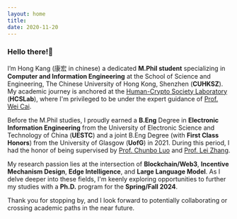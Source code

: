 ```yaml
---
layout: home
title: 
date: 2020-11-20 
---
```

### Hello there!👋
I’m Hong Kang (康宏 in chinese) a dedicated **M.Phil student** specializing in **Computer and Information Engineering** at the School of Science and Engineering, The Chinese University of Hong Kong, Shenzhen (**CUHKSZ**). My academic journey is anchored at the [Human-Crypto Society Laboratory](https://hcslab.cuhk.edu.cn/) (**HCSLab**), where I'm privileged to be under the expert guidance of [Prof. Wei Cai](https://mypage.cuhk.edu.cn/academics/caiwei/).

Before the M.Phil studies, I proudly earned a **B.Eng** Degree in **Electronic Information Engineering** from the University of Electronic Science and Technology of China (**UESTC**) and a joint B.Eng Degree (with **First Class Honors**) from the University of Glasgow (**UofG**) in 2021. During this period, I had the honor of being supervised by [Prof. Chunbo Luo](https://computerscience.exeter.ac.uk/staff/cl535?sm=cl535#) and [Prof. Lei Zhang](https://www.gla.ac.uk/schools/engineering/staff/leizhang/).

My research passion lies at the intersection of **Blockchain/Web3**, **Incentive Mechanism Design**, **Edge Intelligence**, and **Large Language Model**. As I delve deeper into these fields, I'm keenly exploring opportunities to further my studies with a **Ph.D.** program for the **Spring/Fall 2024**.

Thank you for stopping by, and I look forward to potentially collaborating or crossing academic paths in the near future.
<!-- 
<a href="/contact.html" class="highlighted">Contact Me</a> -->